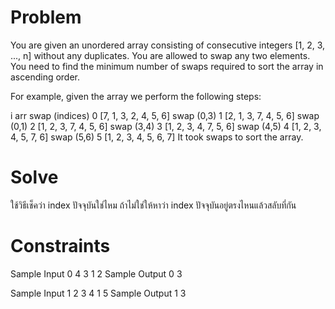 # Problem
You are given an unordered array consisting of consecutive integers  [1, 2, 3, ..., n] without any duplicates. You are allowed to swap any two elements. You need to find the minimum number of swaps required to sort the array in ascending order.

For example, given the array  we perform the following steps:

i   arr                         swap (indices)
0   [7, 1, 3, 2, 4, 5, 6]   swap (0,3)
1   [2, 1, 3, 7, 4, 5, 6]   swap (0,1)
2   [1, 2, 3, 7, 4, 5, 6]   swap (3,4)
3   [1, 2, 3, 4, 7, 5, 6]   swap (4,5)
4   [1, 2, 3, 4, 5, 7, 6]   swap (5,6)
5   [1, 2, 3, 4, 5, 6, 7]
It took  swaps to sort the array.

# Solve 
ใช้วิธีเช็คว่า index ปัจจุบันใช่ไหม ถ้าไม่ใช่ให้หาว่า index ปัจจุบันอยู่ตรงไหนแล้วสลับที่กัน

# Constraints

Sample Input 0
4 3 1 2
Sample Output 0
3

Sample Input 1
2 3 4 1 5
Sample Output 1
3
